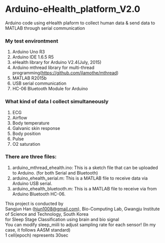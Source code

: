 # Arduino-eHealth_platform_V2.0
Arduino code using eHealth plaform to collect human data &amp; send data to MATLAB through serial communication

### My test environtment
1) Arduino Uno R3<br />
2) Arduino IDE 1.6.5 R5<br />
3) eHealth library for Arduino V2.4(July, 2015)<br />
4) Arduino mthread library for multi-thread programming(https://github.com/jlamothe/mthread)<br />
5) MATLAB R2015b<br />
6) USB serial communication<br />
7) HC-06 Bluetooth Module for Arduino<br />

### What kind of data I collect simultaneously
1) ECG<br />
2) Airflow<br />
3) Body temperature<br />
4) Galvanic skin response<br />
5) Body position<br />
6) Pulse<br />
7) O2 saturation<br />

### There are three files:
1) arduino_mthread_ehealth.ino: This is a sketch file that can be uploaded to Arduino. (for both Serial and Bluetooth)<br />
2) arduino_ehealth_serial.m: This is a MATLAB file to receive data via Arduino USB serial.<br />
3) arduino_ehealth_bluetooth.m: This is a MATLAB file to receive via from Arduino Bluetooth HC-06.<br />

This project is conducted by<br />
Sangjun Han (hjun1008@gmail.com), Bio-Computing Lab, Gwangju Institute of Science and Technology, South Korea<br />
for Sleep Stage Classification using brain and bio signal<br />
You can modify sleep_miili to adjust sampling rate for each sensor! (In my case, it follows AASM standard)<br />
1 cell(epoch) represents 30sec<br />
